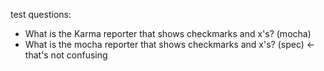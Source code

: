 test questions:

- What is the Karma reporter that shows checkmarks and x's? (mocha)
- What is the mocha reporter that shows checkmarks and x's? (spec) <- that's not confusing